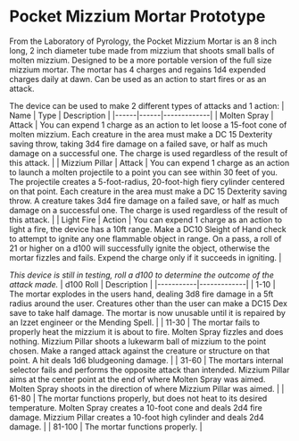 # Pocket Mizzium Mortar Prototype

From the Laboratory of Pyrology, the Pocket Mizzium Mortar is an 8 inch long, 2 inch diameter tube made from mizzium that shoots small balls of molten mizzium. Designed to be a more portable version of the full size mizzium mortar. The mortar has 4 charges and regains 1d4 expended charges daily at dawn. Can be used as an action to start fires or as an attack.

The device can be used to make 2 different types of attacks and 1 action:
| Name | Type | Description |
|------|------|-------------|
| Molten Spray | Attack | You can expend 1 charge as an action to let loose a 15-foot cone of molten mizzium. Each creature in the area must make a DC 15 Dexterity saving throw, taking 3d4 fire damage on a failed save, or half as much damage on a successful one. The charge is used regardless of the result of this attack. |
| Mizzium Pillar | Attack | You can expend 1 charge as an action to launch a molten projectile to a point you can see within 30 feet of you. The projectile creates a 5-foot-radius, 20-foot-high fiery cylinder centered on that point. Each creature in the area must make a DC 15 Dexterity saving throw. A creature takes 3d4 fire damage on a failed save, or half as much damage on a successful one. The charge is used regardless of the result of this attack. |
| Light Fire | Action | You can expend 1 charge as an action to light a fire, the device has a 10ft range. Make a DC10 Sleight of Hand check to attempt to ignite any one flammable object in range. On a pass, a roll of 21 or higher on a d100 will successfully ignite the object, otherwise the mortar fizzles and fails. Expend the charge only if it succeeds in igniting. |

*This device is still in testing, roll a d100 to determine the outcome of the attack made.*
| d100 Roll | Description |
|-----------|-------------|
| 1-10 | The mortar explodes in the users hand, dealing 3d8 fire damage in a 5ft radius around the user. Creatures other than the user can make a DC15 Dex save to take half damage. The mortar is now unusable until it is repaired by an Izzet engineer or the Mending Spell. |
| 11-30 | The mortar fails to properly heat the mizzium it is about to fire. Molten Spray fizzles and does nothing. Mizzium Pillar shoots a lukewarm ball of mizzium to the point chosen. Make a ranged attack against the creature or structure on that point. A hit deals 1d6 bludgeoning damage. |
| 31-60 | The mortars internal selector fails and performs the opposite attack than intended. Mizzium Pillar aims at the center point at the end of where Molten Spray was aimed. Molten Spray shoots in the direction of where Mizzium Pillar was aimed. |
| 61-80 | The mortar functions properly, but does not heat to its desired temperature. Molten Spray creates a 10-foot cone and deals 2d4 fire damage. Mizzium Pillar creates a 10-foot high cylinder and deals 2d4 damage. |
| 81-100 | The mortar functions properly. |
